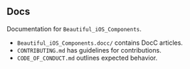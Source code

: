 ## Docs

Documentation for `Beautiful_iOS_Components`.

- `Beautiful_iOS_Components.docc/` contains DocC articles.
- `CONTRIBUTING.md` has guidelines for contributions.
- `CODE_OF_CONDUCT.md` outlines expected behavior.
